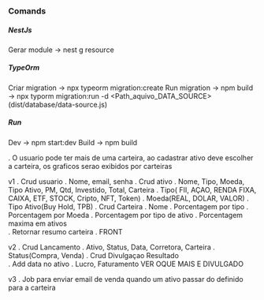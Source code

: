 ### Comands

##### NestJs
Gerar module -> nest g resource <Name>

##### TypeOrm
Criar migration -> npx typeorm migration:create <Path>
Run migration -> npm build -> npx typorm migration:run -d <Path_aquivo_DATA_SOURCE>(dist/database/data-source.js)


##### Run

Dev -> npm start:dev
Build -> npm build




. O usuario pode ter mais de uma carteira, ao cadastrar ativo deve escolher a carteira, os graficos serao exibidos por carteiras

v1
. Crud usuario
    . Nome, email, senha
. Crud ativo
    . Nome, Tipo, Moeda, Tipo Ativo, PM, Qtd, Investido, Total, Carteira
    . Tipo( FII, AÇAO, RENDA FIXA, CAIXA, ETF, STOCK, Cripto, NFT, Token)
    . Moeda(REAL, DOLAR, VALOR)
    . Tipo Ativo(Buy Hold, TPB)
. Crud Carteira
    . Nome
    . Porcentagem por tipo
    . Porcentagem por Moeda
    . Porcentagem por tipo de ativo
    . Porcentagem maxima em ativos    
. Retornar resumo carteira
. FRONT

v2
. Crud Lancamento
    . Ativo, Status, Data, Corretora, Carteira
    . Status(Compra, Venda)
. Crud Divulgaçao Resultado    
    . Add data no ativo
    . Lucro, Faturamento VER OQUE MAIS E DIVULGADO

v3 
. Job para enviar email de venda quando um ativo passar do definido para a carteira    